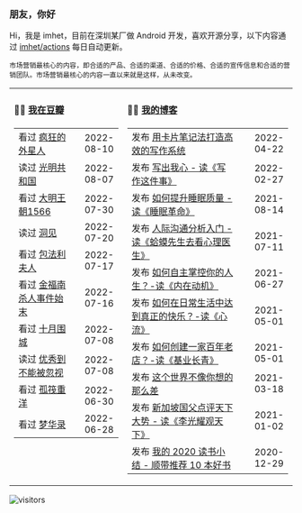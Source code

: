### 朋友，你好

Hi，我是 imhet，目前在深圳某厂做 Android 开发，喜欢开源分享，以下内容通过 <a href="https://github.com/imhet/imhet/actions" target="_blank">imhet/actions</a> 每日自动更新。

<!-- juzi starts -->
```
市场营销最核心的内容，即合适的产品、合适的渠道、合适的价格、合适的宣传信息和合适的营销团队。市场营销最核心的内容一直以来就是这样，从未改变。
```
<!-- juzi ends -->


<table width="900px">
<tr>
<td valign="top" width="40%">

#### 🤾‍♂️  <a href="https://www.douban.com/people/heyitao/" target="_blank">我在豆瓣</a>

<!-- douban starts -->
| | |
 |:------------- | -------------: |
| 看过 <a href='http://movie.douban.com/subject/25986662/' target='_blank'>疯狂的外星人</a> | 2022-08-10 |
| 读过 <a href='https://book.douban.com/subject/34978587/' target='_blank'>光明共和国</a> | 2022-08-07 |
| 看过 <a href='http://movie.douban.com/subject/2210001/' target='_blank'>大明王朝1566</a> | 2022-07-30 |
| 读过 <a href='https://book.douban.com/subject/35140470/' target='_blank'>洞见</a> | 2022-07-20 |
| 看过 <a href='http://movie.douban.com/subject/1303948/' target='_blank'>包法利夫人</a> | 2022-07-17 |
| 看过 <a href='http://movie.douban.com/subject/4826419/' target='_blank'>金福南杀人事件始末</a> | 2022-07-16 |
| 看过 <a href='http://movie.douban.com/subject/21351469/' target='_blank'>十月围城</a> | 2022-07-08 |
| 读过 <a href='https://book.douban.com/subject/26781120/' target='_blank'>优秀到不能被忽视</a> | 2022-07-08 |
| 看过 <a href='http://movie.douban.com/subject/5155128/' target='_blank'>孤筏重洋</a> | 2022-06-30 |
| 看过 <a href='http://movie.douban.com/subject/35231822/' target='_blank'>梦华录</a> | 2022-06-28 |
<!-- douban ends -->

</td>


<td valign="top" width="60%">

#### 🤹‍♀️ <a href="https://heyitao.com/" target="_blank">我的博客</a>

<!-- blog starts -->
| | |
 |:------------- | -------------: |
| 发布 <a href='http://heyitao.com/post/reading-kpbjxzf' target='_blank'>用卡片笔记法打造高效的写作系统</a> | 2022-04-22 |
| 发布 <a href='http://heyitao.com/post/reading-xiezuozhejianshi' target='_blank'>写出我心 - 读《写作这件事》</a> | 2022-02-27 |
| 发布 <a href='http://heyitao.com/post/reading-smgm' target='_blank'>如何提升睡眠质量 - 读《睡眠革命》</a> | 2021-08-14 |
| 发布 <a href='http://heyitao.com/post/reading-hmxsqkxlys' target='_blank'>人际沟通分析入门 - 读《蛤蟆先生去看心理医生》</a> | 2021-07-11 |
| 发布 <a href='http://heyitao.com/post/reading-neizaidongji' target='_blank'>如何自主掌控你的人生？-读《内在动机》</a> | 2021-06-27 |
| 发布 <a href='http://heyitao.com/post/reading-xinliu' target='_blank'>如何在日常生活中达到真正的快乐？-读《心流》</a> | 2021-05-01 |
| 发布 <a href='http://heyitao.com/post/reading-jiyechangqing' target='_blank'>如何创建一家百年老店？-读《基业长青》</a> | 2021-05-01 |
| 发布 <a href='http://heyitao.com/post/reading-shishi' target='_blank'>这个世界不像你想的那么差</a> | 2021-03-18 |
| 发布 <a href='http://heyitao.com/post/reading-lgygtx' target='_blank'>新加坡国父点评天下大势 - 读《李光耀观天下》</a> | 2021-01-02 |
| 发布 <a href='http://heyitao.com/post/reading-2020' target='_blank'>我的 2020 读书小结 - 顺带推荐 10 本好书</a> | 2020-12-29 |
<!-- blog ends -->

</td>
</tr>


</table>

![visitors](https://visitor-badge.glitch.me/badge?page_id=imhet.imhet)